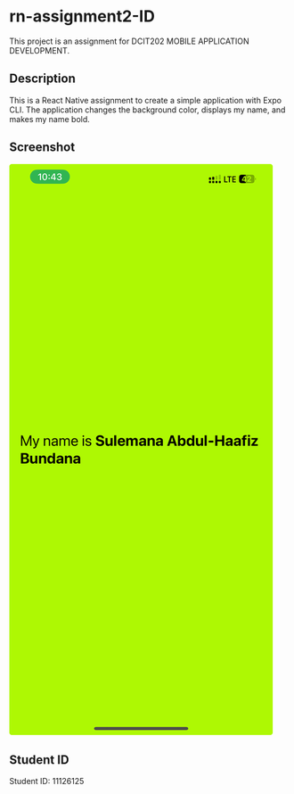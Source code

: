 # rn-assignment2-ID

This project is an assignment for DCIT202 MOBILE APPLICATION DEVELOPMENT.

## Description

This is a React Native assignment to create a simple application with Expo CLI. The application changes the background color, displays my name, and makes my name bold.

## Screenshot
![App Screenshot](assets/EXPOSCREEN.jpg)

## Student ID

Student ID: 11126125

